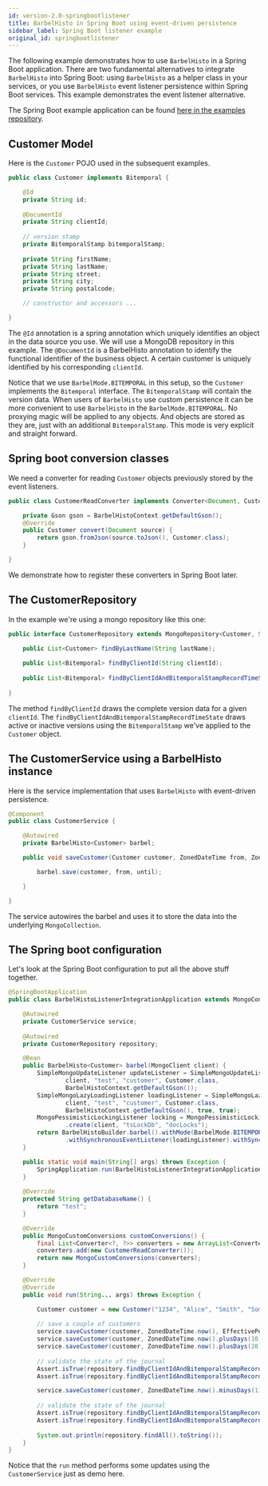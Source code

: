 ```yaml
---
id: version-2.0-springbootlistener
title: BarbelHisto in Spring Boot using event-driven persistence
sidebar_label: Spring Boot listener example
original_id: springbootlistener
---
```


The following example demonstrates how to use `BarbelHisto` in a Spring Boot application. There are two fundamental alternatives to integrate `BarbelHisto` into Spring Boot: using `BarbelHisto` as a helper class in your services, or you use `BarbelHisto` event listener persistence within Spring Boot services. This example demonstrates the event listener alternative.

The Spring Boot example application can be found [here in the examples repository](https://github.com/projectbarbel/barbelhisto-samples/tree/master/springboot-listener).

## Customer Model

Here is the `Customer` POJO used in the subsequent examples.

```java
public class Customer implements Bitemporal {

    @Id
    private String id;
    
	@DocumentId
	private String clientId;
	
	// version stamp
	private BitemporalStamp bitemporalStamp;
	
	private String firstName;
	private String lastName;
	private String street;
	private String city;
	private String postalcode;

    // constructor and accessors ...

}    
````
The `@Id` annotation is a spring annotation which uniquely identifies an object in the data source you use. We will use a MongoDB repository in this example. The `@DocumentId`  is a BarbelHisto annotation to identify the functional identifier of the business object. A certain customer is uniquely identified by his corresponding `clientId`.

Notice that we use `BarbelMode.BITEMPORAL` in this setup, so the `Customer` implements the `Bitemporal` interface.
The `BitemporalStamp` will contain the version data. When users of `BarbelHisto` use custom persistence it can be more convenient to use `BarbelHisto` in the `BarbelMode.BITEMPORAL`. No proxying magic will be applied to any objects. And objects are stored as they are, just with an additional `BitemporalStamp`. This mode is very explicit and straight forward.

## Spring boot conversion classes

We need a converter for reading `Customer` objects previously stored by the event listeners.

```java
public class CustomerReadConverter implements Converter<Document, Customer>{

    private Gson gson = BarbelHistoContext.getDefaultGson();
    @Override
    public Customer convert(Document source) {
        return gson.fromJson(source.toJson(), Customer.class);
    }

}
```
We demonstrate how to register these converters in Spring Boot later.

## The CustomerRepository

In the example we're using a mongo repository like this one:

```java
public interface CustomerRepository extends MongoRepository<Customer, String> {

	public List<Customer> findByLastName(String lastName);
	
	public List<Bitemporal> findByClientId(String clientId);
	
	public List<Bitemporal> findByClientIdAndBitemporalStampRecordTimeState(String clientId, BitemporalObjectState state);
	
}
```

The method `findByClientId` draws the complete version data for a given `clientId`.
The `findByClientIdAndBitemporalStampRecordTimeState` draws active or inactive versions using the `BitemporalStamp` we've applied to the `Customer` object.

## The CustomerService using a BarbelHisto instance

Here is the service implementation that uses `BarbelHisto` with event-driven persistence.

```java
@Component
public class CustomerService {

    @Autowired
    private BarbelHisto<Customer> barbel;

    public void saveCustomer(Customer customer, ZonedDateTime from, ZonedDateTime until) {

        barbel.save(customer, from, until);

    }

}
```

The service autowires the barbel and uses it to store the data into the underlying `MongoCollection`.

## The Spring boot configuration

Let's look at the Spring Boot configuration to put all the above stuff together.

```java
@SpringBootApplication
public class BarbelHistoListenerIntegrationApplication extends MongoConfigurationSupport implements CommandLineRunner {

    @Autowired
    private CustomerService service;
    
    @Autowired
    private CustomerRepository repository;

    @Bean
    public BarbelHisto<Customer> barbel(MongoClient client) {
        SimpleMongoUpdateListener updateListener = SimpleMongoUpdateListener.create(
                client, "test", "customer", Customer.class,
                BarbelHistoContext.getDefaultGson());
        SimpleMongoLazyLoadingListener loadingListener = SimpleMongoLazyLoadingListener.create(
                client, "test", "customer", Customer.class,
                BarbelHistoContext.getDefaultGson(), true, true);
        MongoPessimisticLockingListener locking = MongoPessimisticLockingListener
                .create(client, "tsLockDb", "docLocks");
        return BarbelHistoBuilder.barbel().withMode(BarbelMode.BITEMPORAL).withSynchronousEventListener(updateListener)
                .withSynchronousEventListener(loadingListener).withSynchronousEventListener(locking).build();
    }

    public static void main(String[] args) throws Exception {
	    SpringApplication.run(BarbelHistoListenerIntegrationApplication.class, args);
	}
	
    @Override
    protected String getDatabaseName() {
        return "test";
    }

    @Override
    public MongoCustomConversions customConversions() {
        final List<Converter<?, ?>> converters = new ArrayList<Converter<?, ?>>();
        converters.add(new CustomerReadConverter());
        return new MongoCustomConversions(converters);
    }

	@Override
	@Override
    public void run(String... args) throws Exception {

	    Customer customer = new Customer("1234", "Alice", "Smith", "Some Street 10", "Houston", "77001");
	    
        // save a couple of customers
	    service.saveCustomer(customer, ZonedDateTime.now(), EffectivePeriod.INFINITE);
	    service.saveCustomer(customer, ZonedDateTime.now().plusDays(10), EffectivePeriod.INFINITE);
	    service.saveCustomer(customer, ZonedDateTime.now().plusDays(20), EffectivePeriod.INFINITE);
	    
        // validate the state of the journal
	    Assert.isTrue(repository.findByClientIdAndBitemporalStampRecordTimeState("1234", BitemporalObjectState.ACTIVE).size() == 3, "must contain 3 active records");
	    Assert.isTrue(repository.findByClientIdAndBitemporalStampRecordTimeState("1234", BitemporalObjectState.INACTIVE).size() == 2, "must contain 2 inactive records");

	    service.saveCustomer(customer, ZonedDateTime.now().minusDays(1), EffectivePeriod.INFINITE);
	    
	    // validate the state of the journal
        Assert.isTrue(repository.findByClientIdAndBitemporalStampRecordTimeState("1234", BitemporalObjectState.ACTIVE).size() == 1, "must contain 1 active records");
        Assert.isTrue(repository.findByClientIdAndBitemporalStampRecordTimeState("1234", BitemporalObjectState.INACTIVE).size() == 5, "must contain 5 inactive records");
	    
	    System.out.println(repository.findAll().toString());
    }
}
```
Notice that the `run` method performs some updates using the `CustomerService` just as demo here.
